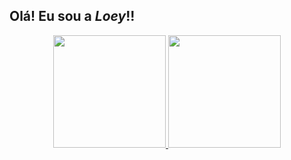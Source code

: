 ## Olá! Eu sou a *Loey*!!

<div align="center">
  <a href="https://github.com/loeycism">
  <img height="180em" src="https://github-readme-stats.vercel.app/api?username=Loeycism&show_icons=true&theme=calm&include_all_commits=true&count_private=true"/>
  <img height="180em" src="https://github-readme-stats.vercel.app/api/top-langs/?username=loeycism&layout=compact&langs_count=7&theme=calm"/>
</div>
